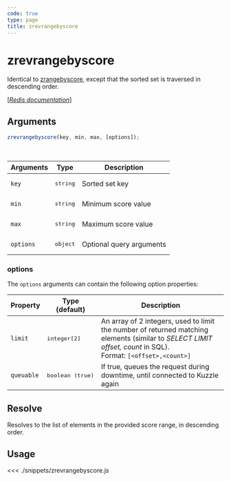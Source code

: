 ```yaml
---
code: true
type: page
title: zrevrangebyscore
---
```


# zrevrangebyscore

Identical to [zrangebyscore](/core/1/api/controllers/memory-storage/zrangebyscore/), except that the sorted set is traversed in descending order.

[[_Redis documentation_]](https://redis.io/commands/zrevrangebyscore)

## Arguments

```js
zrevrangebyscore(key, min, max, [options]);
```

<br/>

| Arguments | Type              | Description              |
| --------- | ----------------- | ------------------------ |
| `key`     | <pre>string</pre> | Sorted set key           |
| `min`     | <pre>string</pre> | Minimum score value      |
| `max`     | <pre>string</pre> | Maximum score value      |
| `options` | <pre>object</pre> | Optional query arguments |

### options

The `options` arguments can contain the following option properties:

| Property   | Type (default)            | Description                                                                                                                                                       |
| ---------- | ------------------------- | ----------------------------------------------------------------------------------------------------------------------------------------------------------------- |
| `limit`    | <pre>integer[2]</pre>     | An array of 2 integers, used to limit the number of returned matching elements (similar to _SELECT LIMIT offset, count_ in SQL).<br/>Format: `[<offset>,<count>]` |
| `queuable` | <pre>boolean (true)</pre> | If true, queues the request during downtime, until connected to Kuzzle again                                                                                      |

## Resolve

Resolves to the list of elements in the provided score range, in descending order.

## Usage

<<< ./snippets/zrevrangebyscore.js
